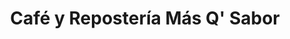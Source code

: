 ---
title: "Café y Repostería Más Q' Sabor"
url: /santa-lucia/cafe-y-reposteria-mas-q-sabor/
shop: panadería
---